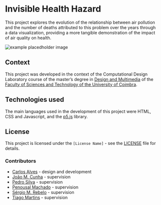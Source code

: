 # Invisible Health Hazard

This project explores the evolution of the relationship between air pollution and the number of deaths attributed to this problem over the years through a data visualization, providing a more tangible demonstration of the impact of air quality on health.

![example placedholder image](res/placeholder.png)

## Context

This project was developed in the context of the Computational Design Laboratory course of the master’s degree in [Design and Multimedia](https://dm.dei.uc.pt/en/about/) of the [Faculty of Sciences and Technology of the University of Coimbra](https://www.uc.pt/fctuc/). 

## Technologies used

The main languages used in the development of this project were HTML, CSS and Javascript, and the [p5.js](https://p5js.org/) library.

## License

This project is licensed under the `[License Name]` - see the [LICENSE](LICENSE) file for details.

### Contributors

- [Carlos Alves](https://github.com/yourname) - design and development
- [João M. Cunha](https://cdv.dei.uc.pt/people/joao-cunha) - supervision
- [Pedro Silva](https://cdv.dei.uc.pt/people/pedro-silva) - supervision
- [Penousal Machado](https://cdv.dei.uc.pt/people/penousal-machado) - supervision
- [Sérgio M. Rebelo](https://cdv.dei.uc.pt/people/sergio-rebelo) - supervision
- [Tiago Martins](https://cdv.dei.uc.pt/people/tiago-martins) - supervision
